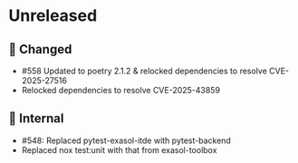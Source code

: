 # Unreleased

## 🔧 Changed

- #558 Updated to poetry 2.1.2 & relocked dependencies to resolve CVE-2025-27516
- Relocked dependencies to resolve CVE-2025-43859

## 🧰 Internal

- #548: Replaced pytest-exasol-itde with pytest-backend
- Replaced nox test:unit with that from exasol-toolbox

